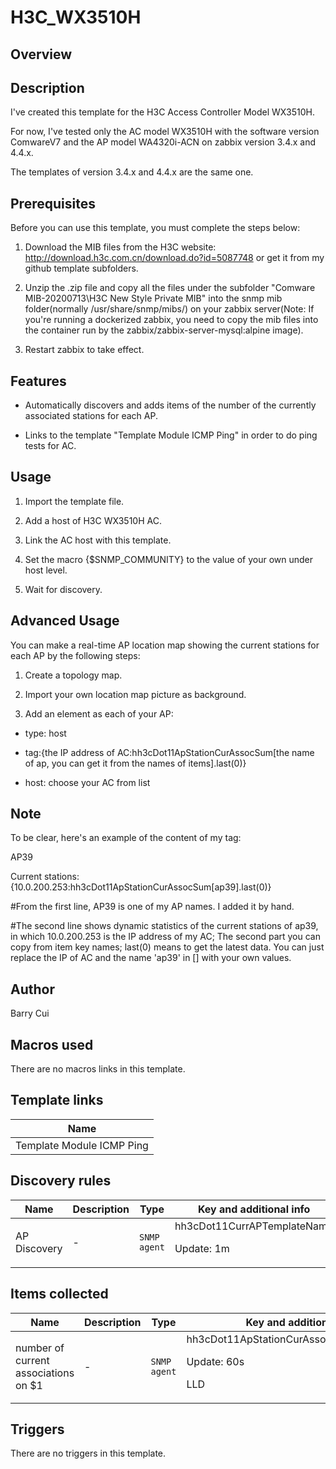 # H3C_WX3510H

## Overview

**Description**
---------------


I've created this template for the H3C Access Controller Model WX3510H.


For now, I've tested only the AC model WX3510H with the software version ComwareV7 and the AP model WA4320i-ACN on zabbix version 3.4.x and 4.4.x.


The templates of version 3.4.x and 4.4.x are the same one. 


 


**Prerequisites**
-----------------


Before you can use this template, you must complete the steps below:


1. Download the MIB files from the H3C website: http://download.h3c.com.cn/download.do?id=5087748 or get it from my github template subfolders.


2. Unzip the .zip file and copy all the files under the subfolder "Comware MIB-20200713\H3C New Style Private MIB\" into the snmp mib folder(normally /usr/share/snmp/mibs/) on your zabbix server(Note: If you're running a dockerized zabbix, you need to copy the mib files into the container run by the zabbix/zabbix-server-mysql:alpine image).


3. Restart zabbix to take effect.


 


**Features**
------------


- Automatically discovers and adds items of the number of the currently associated stations for each AP.


- Links to the template "Template Module ICMP Ping" in order to do ping tests for AC.


 


**Usage**
---------


1. Import the template file.


2. Add a host of H3C WX3510H AC.


3. Link the AC host with this template.


4. Set the macro {$SNMP\_COMMUNITY} to the value of your own under host level.


5. Wait for discovery.


 


**Advanced Usage**
------------------


You can make a real-time AP location map showing the current stations for each AP by the following steps:


1. Create a topology map.


2. Import your own location map picture as background.


3. Add an element as each of your AP:


 - type: host


 - tag:{the IP address of AC:hh3cDot11ApStationCurAssocSum[the name of ap, you can get it from the names of items].last(0)} 


 - host: choose your AC from list


 


**Note**
--------


To be clear, here's an example of the content of my tag: 


AP39 


Current stations: {10.0.200.253:hh3cDot11ApStationCurAssocSum[ap39].last(0)}


 


#From the first line, AP39 is one of my AP names. I added it by hand. 


#The second line shows dynamic statistics of the current stations of ap39, in which 10.0.200.253 is the IP address of my AC; The second part you can copy from item key names; last(0) means to get the latest data. You can just replace the IP of AC and the name 'ap39' in [] with your own values.    



 



## Author

Barry Cui

## Macros used

There are no macros links in this template.

## Template links

|Name|
|----|
|Template Module ICMP Ping|


## Discovery rules

|Name|Description|Type|Key and additional info|
|----|-----------|----|----|
|AP Discovery|<p>-</p>|`SNMP agent`|hh3cDot11CurrAPTemplateName<p>Update: 1m</p>|


## Items collected

|Name|Description|Type|Key and additional info|
|----|-----------|----|----|
|number of current associations on $1|<p>-</p>|`SNMP agent`|hh3cDot11ApStationCurAssocSum[{#APNAME}]<p>Update: 60s</p><p>LLD</p>|


## Triggers

There are no triggers in this template.

